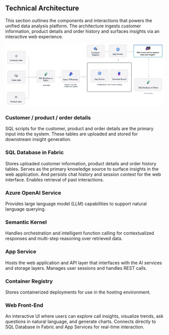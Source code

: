 ## Technical Architecture

This section outlines the components and interactions that powers the unified data analysis platform. The architecture ingests customer information, product details and order history and surfaces insights via an interactive web experience.

![image](./Images/ReadMe/solution-architecture.png)

### Customer / product / order details
SQL scripts for the customer, product and order details are the primary input into the system. These tables are uploaded and stored for downstream insight generation.

### SQL Database in Fabric  
Stores uploaded customer information, product details and order history tables. Serves as the primary knowledge source to surface insights in the web application. And persists chat history and session context for the web interface. Enables retrieval of past interactions.

### Azure OpenAI Service  
Provides large language model (LLM) capabilities to support natural language querying.

### Semantic Kernel  
Handles orchestration and intelligent function calling for contextualized responses and multi-step reasoning over retrieved data.

### App Service  
Hosts the web application and API layer that interfaces with the AI services and storage layers. Manages user sessions and handles REST calls.

### Container Registry  
Stores containerized deployments for use in the hosting environment.

### Web Front-End  
An interactive UI where users can explore call insights, visualize trends, ask questions in natural language, and generate charts. Connects directly to SQL Database in Fabric and App Services for real-time interaction.